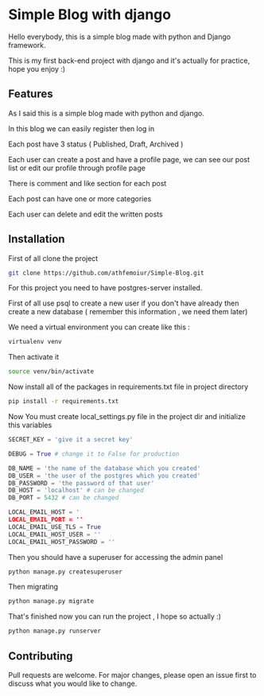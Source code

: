 # Simple Blog with django

Hello everybody, this is a simple blog made with python and Django framework.

 This is my first back-end project with django and it's actually for practice, hope you enjoy :)

## Features
As I said this is a simple blog made with python and django.

In this blog we can easily register then log in

Each post have 3 status ( Published, Draft, Archived ) 

Each user can create a post and have a profile page, we can see our post list or edit our profile through profile page

There is comment and like section for each post

Each post can have one or more categories

Each user can delete and edit the written posts



## Installation

First of all clone the project

```bash
git clone https://github.com/athfemoiur/Simple-Blog.git
```
For this project you need to have postgres-server installed.

First of all use psql to create a new user if you don't have already then create a new database ( remember this information , we need them later)

We need a virtual environment you can create like this : 

```bash
virtualenv venv
```
Then activate it
```bash
source venv/bin/activate
```
Now install all of the packages in requirements.txt file in project directory 
```bash
pip install -r requirements.txt
```
Now You must create local_settings.py file in the project dir and initialize this variables

```python
SECRET_KEY = 'give it a secret key'

DEBUG = True # change it to False for production

DB_NAME = 'the name of the database which you created'
DB_USER = 'the user of the postgres which you created'
DB_PASSWORD = 'the password of that user'
DB_HOST = 'localhost' # can be changed
DB_PORT = 5432 # can be changed

LOCAL_EMAIL_HOST = '
LOCAL_EMAIL_PORT = ''
LOCAL_EMAIL_USE_TLS = True
LOCAL_EMAIL_HOST_USER = ''
LOCAL_EMAIL_HOST_PASSWORD = ''
```
Then you should have a superuser for accessing the admin panel 
```bash
python manage.py createsuperuser
```
Then migrating 
```bash
python manage.py migrate
```
That's finished now you can run the project , I hope so actually :)

```bash
python manage.py runserver
```

## Contributing
Pull requests are welcome. For major changes, please open an issue first to discuss what you would like to change.

